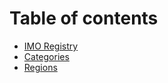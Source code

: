 # Table of contents

* [IMO Registry](README.md)
* [Categories](categories.md)
* [Regions](regions.md)